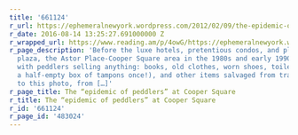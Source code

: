 ```yaml
---
title: '661124'
r_url: https://ephemeralnewyork.wordpress.com/2012/02/09/the-epidemic-of-peddlers-at-cooper-square/
r_date: 2016-08-14 13:25:27.691000000 Z
r_wrapped_url: https://www.reading.am/p/4owG/https://ephemeralnewyork.wordpress.com/2012/02/09/the-epidemic-of-peddlers-at-cooper-square/
r_page_description: 'Before the luxe hotels, pretentious condos, and plans for a pedestrian
  plaza, the Astor Place-Cooper Square area in the 1980s and early 1990s was crammed
  with peddlers selling anything: books, old clothes, worn shoes, toiletries (I saw
  a half-empty box of tampons once!), and other items salvaged from trash. The caption
  to this photo, from […]'
r_page_title: The “epidemic of peddlers” at Cooper Square
r_title: The “epidemic of peddlers” at Cooper Square
r_id: '661124'
r_page_id: '483024'
---
```


